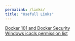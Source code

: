 ```yaml
---
permalink: /links/
title: "Usefull Links"
---
```

[Docker 101 and Docker Security](https://github.com/admafia0634/admafia0634.github.io/raw/master/assets/images/DockerSecurity.pdf)<br>
[Windows icacls permission list](https://theitbros.com/using-icacls-to-list-folder-permissions-and-manage-files/)

